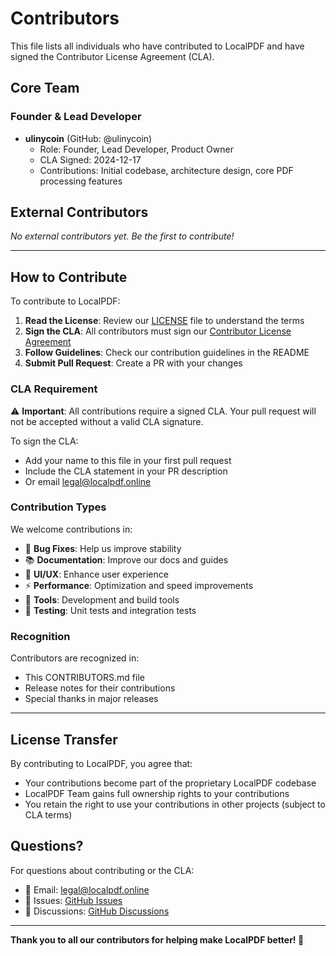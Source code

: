 # Contributors

This file lists all individuals who have contributed to LocalPDF and have signed the Contributor License Agreement (CLA).

## Core Team

### Founder & Lead Developer
- **ulinycoin** (GitHub: @ulinycoin)
  - Role: Founder, Lead Developer, Product Owner
  - CLA Signed: 2024-12-17
  - Contributions: Initial codebase, architecture design, core PDF processing features

## External Contributors

*No external contributors yet. Be the first to contribute!*

---

## How to Contribute

To contribute to LocalPDF:

1. **Read the License**: Review our [LICENSE](LICENSE) file to understand the terms
2. **Sign the CLA**: All contributors must sign our [Contributor License Agreement](CLA.md)
3. **Follow Guidelines**: Check our contribution guidelines in the README
4. **Submit Pull Request**: Create a PR with your changes

### CLA Requirement

⚠️ **Important**: All contributions require a signed CLA. Your pull request will not be accepted without a valid CLA signature.

To sign the CLA:
- Add your name to this file in your first pull request
- Include the CLA statement in your PR description
- Or email legal@localpdf.online

### Contribution Types

We welcome contributions in:
- 🐛 **Bug Fixes**: Help us improve stability
- 📚 **Documentation**: Improve our docs and guides  
- 🎨 **UI/UX**: Enhance user experience
- ⚡ **Performance**: Optimization and speed improvements
- 🔧 **Tools**: Development and build tools
- 🧪 **Testing**: Unit tests and integration tests

### Recognition

Contributors are recognized in:
- This CONTRIBUTORS.md file
- Release notes for their contributions
- Special thanks in major releases

---

## License Transfer

By contributing to LocalPDF, you agree that:
- Your contributions become part of the proprietary LocalPDF codebase
- LocalPDF Team gains full ownership rights to your contributions
- You retain the right to use your contributions in other projects (subject to CLA terms)

## Questions?

For questions about contributing or the CLA:
- 📧 Email: legal@localpdf.online
- 🐛 Issues: [GitHub Issues](https://github.com/ulinycoin/clientpdf-pro/issues)
- 💬 Discussions: [GitHub Discussions](https://github.com/ulinycoin/clientpdf-pro/discussions)

---

**Thank you to all our contributors for helping make LocalPDF better! 🙏**
